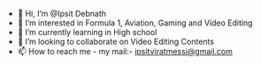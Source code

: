 - 👋 Hi, I’m @Ipsit Debnath
- 👀 I’m interested in Formula 1, Aviation, Gaming and Video Editing
- 🌱 I’m currently learning in High school
- 💞️ I’m looking to collaborate on Video Editing Contents
- 📫 How to reach me - my mail:- ipsitviratmessi@gmail.com

<!---
PassionBeast/PassionBeast is a ✨ special ✨ repository because its `README.md` (this file) appears on your GitHub profile.
You can click the Preview link to take a look at your changes.
--->

